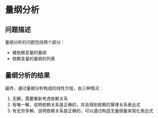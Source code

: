 # 量纲分析

## 问题描述

量纲分析的问题包括两个部分：

- 被依赖变量的量纲
- 依赖变量的量纲的列表

## 量纲分析的结果

最终，通过量纲分析构成的线性方程，由三种情况：

1. 无解，需要重新考虑依赖关系
2. 有唯一解，说明依赖关系是正确的，并且得到依赖的幂律关系表达式
3. 有无穷多解，说明依赖关系是正确的，可以通过构造无量纲量来简化表达式